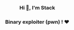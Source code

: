    <h3><center>Hi 👋, I'm Stack<h3></center>
   <h3><center>Binary exploiter (pwn) ! ❤️<h3></center>
